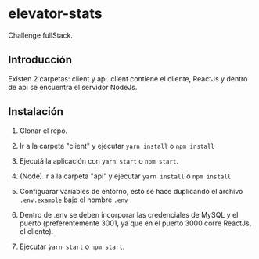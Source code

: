 # elevator-stats

Challenge fullStack.

## Introducción
Existen 2 carpetas: client y api.
client contiene el cliente, ReactJs y dentro de api se encuentra el servidor NodeJs.

## Instalación

1. Clonar el repo.
2. Ir a la carpeta "client" y ejecutar `yarn install` o `npm install`
3. Ejecutá la aplicación con `yarn start` o `npm start`.

4. (Node) Ir a la carpeta "api" y ejecutar `yarn install` o `npm install`
5. Configuarar variables de entorno, esto se hace duplicando el archivo `.env.example` bajo el nombre `.env`
6. Dentro de .env se deben incorporar las credenciales de MySQL y el puerto (preferentemente 3001, ya que en el puerto 3000 corre ReactJs, el cliente).
6. Ejecutar `ỳarn start` o `npm start`.
